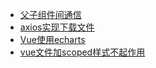 - <a href="../../pages/framework/vue/父子组件间通信.md">父子组件间通信</a>
- <a href="../../pages/framework/vue/axios实现下载文件.md">axios实现下载文件</a>
- <a href="../../pages/framework/vue/Vue使用echarts.md">Vue使用echarts</a>
- <a href="../../pages/framework/vue/vue文件加scoped样式不起作用.md">vue文件加scoped样式不起作用</a>

